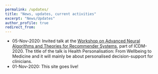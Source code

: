 ```yaml
---
permalink: /updates/
title: "News, updates, current activities"
excerpt: "News/Updates"
author_profile: true
redirect_from: 
---
```


<ul>
  <li> 05-Nov-2020: Invited talk at the <a href="https://datasj.github.io/About/" target=_blank>Workshop on Advanced Neural Algorithms and Theories for Recommender Systems</a>, part of ICDM-2020. The title of the talk is Health Personalisation: From Wellbeing to Medicine and it will mainly be about personalised decision-support for clinicians. </li>
  <li> 01-Nov-2020: This site goes live!</li>
</ul>
